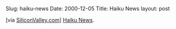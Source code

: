 Slug: haiku-news
Date: 2000-12-05
Title: Haiku News
layout: post

[via <a href="http://www0.mercurycenter.com/svtech/news/">SiliconValley.com</a>] <a href="http://www.thefulldeck.com/html/haiku.html">Haiku News</a>.
